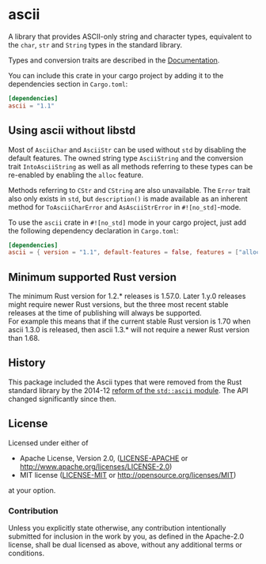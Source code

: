 # ascii

A library that provides ASCII-only string and character types, equivalent to the
`char`, `str` and `String` types in the standard library.

Types and conversion traits are described in the [Documentation](https://docs.rs/ascii).

You can include this crate in your cargo project by adding it to the
dependencies section in `Cargo.toml`:

```toml
[dependencies]
ascii = "1.1"
```

## Using ascii without libstd

Most of `AsciiChar` and `AsciiStr` can be used without `std` by disabling the
default features. The owned string type `AsciiString` and the conversion trait
`IntoAsciiString` as well as all methods referring to these types can be
re-enabled by enabling the `alloc` feature.

Methods referring to `CStr` and `CString` are also unavailable.
The `Error` trait also only exists in `std`, but `description()` is made
available as an inherent method for `ToAsciiCharError` and `AsAsciiStrError`
in `#![no_std]`-mode.

To use the `ascii` crate in `#![no_std]` mode in your cargo project,
just add the following dependency declaration in `Cargo.toml`:

```toml
[dependencies]
ascii = { version = "1.1", default-features = false, features = ["alloc"] }
```

## Minimum supported Rust version

The minimum Rust version for 1.2.\* releases is 1.57.0.
Later 1.y.0 releases might require newer Rust versions, but the three most
recent stable releases at the time of publishing will always be supported.  
For example this means that if the current stable Rust version is 1.70 when
ascii 1.3.0 is released, then ascii 1.3.\* will not require a newer
Rust version than 1.68.

## History

This package included the Ascii types that were removed from the Rust standard
library by the 2014-12 [reform of the `std::ascii` module](https://github.com/rust-lang/rfcs/pull/486).
The API changed significantly since then.

## License

Licensed under either of

* Apache License, Version 2.0, ([LICENSE-APACHE](LICENSE-APACHE) or http://www.apache.org/licenses/LICENSE-2.0)
* MIT license ([LICENSE-MIT](LICENSE-MIT) or http://opensource.org/licenses/MIT)

at your option.

### Contribution

Unless you explicitly state otherwise, any contribution intentionally submitted
for inclusion in the work by you, as defined in the Apache-2.0 license, shall be dual licensed as above, without any
additional terms or conditions.
